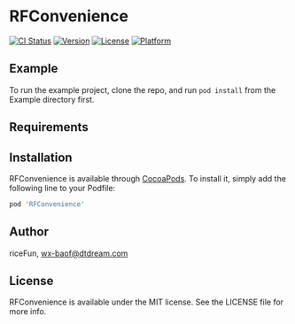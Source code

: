 # RFConvenience

[![CI Status](https://img.shields.io/travis/riceFun/RFConvenience.svg?style=flat)](https://travis-ci.org/riceFun/RFConvenience)
[![Version](https://img.shields.io/cocoapods/v/RFConvenience.svg?style=flat)](https://cocoapods.org/pods/RFConvenience)
[![License](https://img.shields.io/cocoapods/l/RFConvenience.svg?style=flat)](https://cocoapods.org/pods/RFConvenience)
[![Platform](https://img.shields.io/cocoapods/p/RFConvenience.svg?style=flat)](https://cocoapods.org/pods/RFConvenience)

## Example

To run the example project, clone the repo, and run `pod install` from the Example directory first.

## Requirements

## Installation

RFConvenience is available through [CocoaPods](https://cocoapods.org). To install
it, simply add the following line to your Podfile:

```ruby
pod 'RFConvenience'
```

## Author

riceFun, wx-baof@dtdream.com

## License

RFConvenience is available under the MIT license. See the LICENSE file for more info.
